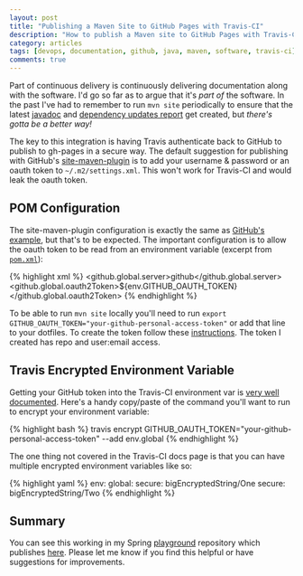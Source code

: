 ```yaml
---
layout: post
title: "Publishing a Maven Site to GitHub Pages with Travis-CI"
description: "How to publish a Maven site to GitHub Pages with Travis-CI"
category: articles
tags: [devops, documentation, github, java, maven, software, travis-ci]
comments: true
---
```


Part of continuous delivery is continuously delivering documentation along with the software. I'd go so far as to argue that it's _part of_ the software. In the past I've had to remember to run `mvn site` periodically to ensure that the latest [javadoc](http://blog.lanyonm.org/playground/apidocs/index.html) and [dependency updates report](http://blog.lanyonm.org/playground/dependency-updates-report.html) get created, but _there's gotta be a better way!_

The key to this integration is having Travis authenticate back to GitHub to publish to gh-pages in a secure way. The default suggestion for publishing with GitHub's [site-maven-plugin](https://github.com/github/maven-plugins) is to add your username & password or an oauth token to `~/.m2/settings.xml`. This won't work for Travis-CI and would leak the oauth token.

## POM Configuration
The site-maven-plugin configuration is exactly the same as [GitHub's example](https://github.com/github/maven-plugins#example), but that's to be expected. The important configuration is to allow the oauth token to be read from an environment variable (excerpt from [`pom.xml`](https://github.com/lanyonm/playground/blob/85543d301e0955e3f6031053fe720888df58c53c/pom.xml)):

{% highlight xml %}
<project>
    <properties>
        <github.global.server>github</github.global.server>
        <github.global.oauth2Token>${env.GITHUB_OAUTH_TOKEN}</github.global.oauth2Token>
    </properties>
</project>
{% endhighlight %}

To be able to run `mvn site` locally you'll need to run `export GITHUB_OAUTH_TOKEN="your-github-personal-access-token"` or add that line to your dotfiles. To create the token follow these [instructions](https://help.github.com/articles/creating-an-access-token-for-command-line-use/). The token I created has repo and user:email access.

## Travis Encrypted Environment Variable
Getting your GitHub token into the Travis-CI environment var is [very well documented](https://docs.travis-ci.com/user/environment-variables/#Encrypted-Variables). Here's a handy copy/paste of the command you'll want to run to encrypt your environment variable:

{% highlight bash %}
travis encrypt GITHUB_OAUTH_TOKEN="your-github-personal-access-token" --add env.global
{% endhighlight %}

The one thing not covered in the Travis-CI docs page is that you can have multiple encrypted environment variables like so:

{% highlight yaml %}
env:
  global:
    secure: bigEncryptedString/One
    secure: bigEncryptedString/Two
{% endhighlight %}

## Summary
You can see this working in my Spring [playground](https://github.com/lanyonm/playground) repository which publishes [here](http://blog.lanyonm.org/playground/). Please let me know if you find this helpful or have suggestions for improvements.

